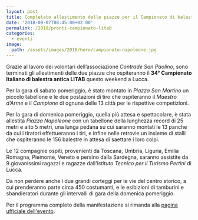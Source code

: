 ```yaml
---
layout: post
title: Completato allestimento delle piazze per il Campionato di balestra antica
date: '2018-09-07T08:45:00+02:00'
permalink: /2018/pronti-campionato-litab
categories:
  - eventi
image:
  path: /assets/images/2018/hero/campionato-napoleone.jpg
---
```


Grazie al lavoro dei volontari dell’associazione *Contrade San Paolino*, sono
terminati gli allestimenti delle due piazze che ospiteranno il **34° Campionato
Italiano di balestra antica LITAB** questo weekend a Lucca.

<!-- more -->

Per la gara di sabato pomeriggio, è stato montato in *Piazza San Martino* un
piccolo tabellone e le due postazioni di tiro che ospiteranno il *Maestro
d’Arme* e il *Campione* di ognuna delle 13 città per le rispettive competizioni.

Per la gara di domenica pomeriggio, quella più attesa e spettacolare, è stata
allestita *Piazza Napoleone* con un tabellone della lunghezza record di 25 metri
e alto 5 metri, una lunga pedana su cui saranno montati le 13 panche da cui i
tiratori effettueranno i tiri, e infine nelle retrovie un insieme di stalli che
ospiteranno le 156 balestre in attesa di saettare i loro colpi.

Le 12 compagnie ospiti, provenienti da Toscana, Umbria, Liguria, Emilia Romagna,
Piemonte, Veneto e persino dalla Sardegna, saranno assistite da 9 giovanissimi
ragazzi e ragazze dall’*Istituto Tecnico per il Turismo Pertini* di Lucca.

Da non perdere anche i due grandi corteggi per le vie del centro storico, a cui
prenderanno parte circa 450 costumanti, e le esibizioni di tamburini e
sbandieratori durante gli intervalli di gara della domenica pomeriggio.

Per il programma completo della manifestazione si rimanda alla [pagina ufficiale
dell'evento](https://consanpaolino.org/campionato-litab-lucca-2018).
